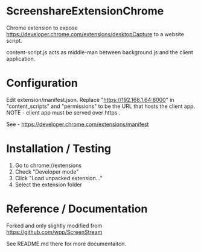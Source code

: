 # ScreenshareExtensionChrome
Chrome extension to expose https://developer.chrome.com/extensions/desktopCapture to a website script.

content-script.js acts as middle-man between background.js and the client application.


# Configuration
Edit extension/manifest.json. Replace "https://192.168.1.64:8000" in "content_scripts" and "permissions" to be the URL that hosts the client app. NOTE - client app must be served over https .

See - https://developer.chrome.com/extensions/manifest


# Installation / Testing

1. Go to chrome://extensions
2. Check "Developer mode"
3. Click "Load unpacked extension..."
4. Select the extension folder


# Reference / Documentation

Forked and only slightly modified from https://github.com/wpp/ScreenStream

See README.md there for more documentaiton.
